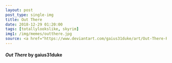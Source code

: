 ```yaml
---
layout: post
post_type: single-img
title: Out There
date: 2018-12-29 01:20:00
tags: [totallylookslike, skyrim]
img1: /img/memes/outthere.jpg
source: <a href="https://www.deviantart.com/gaius31duke/art/Out-There-Revisited-182616253" target="_blank" rel="nofollow">Deviantart</a>
---
```

#### *Out There* by gaius31duke
